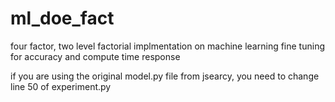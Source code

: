 # ml_doe_fact
four factor, two level factorial implmentation on machine learning fine tuning for accuracy and compute time response

if you are using the original model.py file from jsearcy, you need to change line 50 of experiment.py

